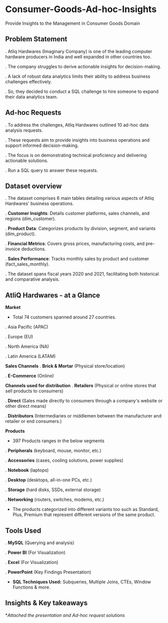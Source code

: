 # Consumer-Goods-Ad-hoc-Insights
Provide Insights to the Management in Consumer Goods Domain

## Problem Statement
. Atliq Hardwares (Imaginary Company) is one of the leading computer hardware producers in India and well expanded in other countries too.

. The company struggles to derive actionable insights for decision-making.

. A lack of robust data analytics limits their ability to address business challenges effectively.

. So, they decided to conduct a SQL challenge to hire someone to expand their data analytics team.

## Ad-hoc Requests
. To address the challenges, Atliq Hardwares outlined 10 ad-hoc data analysis requests.

. These requests aim to provide insights into business operations and support informed decision-making.

. The focus is on demonstrating technical proficiency and delivering actionable solutions.

. Run a SQL query to answer these requests.

## Dataset overview
. The dataset comprises 6 main tables detailing various aspects of Atliq Hardwares' business operations.

. **Customer Insights**: Details customer platforms, sales channels, and regions (dim_customer).

. **Product Data**: Categorizes products by division, segment, and variants (dim_product).

. **Financial Metrics**: Covers gross prices, manufacturing costs, and pre-invoice deductions.

. **Sales Performance**: Tracks monthly sales by product and customer (fact_sales_monthly).

. The dataset spans fiscal years 2020 and 2021, facilitating both historical and comparative analysis.

## AtliQ Hardwares - at a Glance
**Market**
- Total 74 customers spanned around 27 countries.

. Asia Pacific (APAC)

. Europe (EU)

. North America (NA)

. Latin America (LATAM)

**Sales Channels**
. **Brick & Mortar** (Physical store/location)

. **E-Commerce** (Online)

**Channels used for distribution**
. **Retailers** (Physical or online stores that sell products to consumers)

. **Direct** (Sales made directly to consumers through a company's website or other direct means)

. **Distributors** (Intermediaries or middlemen between the manufacturer and retailer or end consumers.)

**Products**
- 397 Products ranges in the below segments

. **Peripherals** (keyboard, mouse, monitor, etc.)

. **Accessories** (cases, cooling solutions, power supplies)

. **Notebook** (laptops)

. **Desktop** (desktops, all-in-one PCs, etc.)

. **Storage** (hard disks, SSDs, external storage)

. **Networking** (routers, switches, modems, etc.)

- The products categorized into different variants too such as Standard, Plus, Premium that represent different versions of the same product.

## Tools Used
. **MySQL** (Querying and analysis)

. **Power BI** (For Visualization)

. **Excel** (For Visualization)

. **PowerPoint** (Key Findings Presentation)

- **SQL Techniques Used:** Subqueries, Multiple Joins, CTEs, Window Functions & more.


## Insights & Key takeaways
**Attached the presentation and Ad-hoc request solutions*

